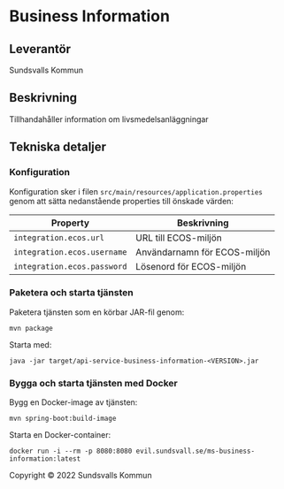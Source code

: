 # Business Information
## Leverantör
Sundsvalls Kommun

## Beskrivning
Tillhandahåller information om livsmedelsanläggningar

## Tekniska detaljer

### Konfiguration

Konfiguration sker i filen `src/main/resources/application.properties` genom att sätta nedanstående properties till önskade värden:

|Property|Beskrivning|
|---|---|
|`integration.ecos.url`| URL till ECOS-miljön
|`integration.ecos.username`| Användarnamn för ECOS-miljön
|`integration.ecos.password`| Lösenord för ECOS-miljön

### Paketera och starta tjänsten

Paketera tjänsten som en körbar JAR-fil genom:

```
mvn package
```

Starta med:

```
java -jar target/api-service-business-information-<VERSION>.jar
```

### Bygga och starta tjänsten med Docker

Bygg en Docker-image av tjänsten:

```
mvn spring-boot:build-image
```

Starta en Docker-container:

```
docker run -i --rm -p 8080:8080 evil.sundsvall.se/ms-business-information:latest
```


Copyright &copy; 2022 Sundsvalls Kommun
